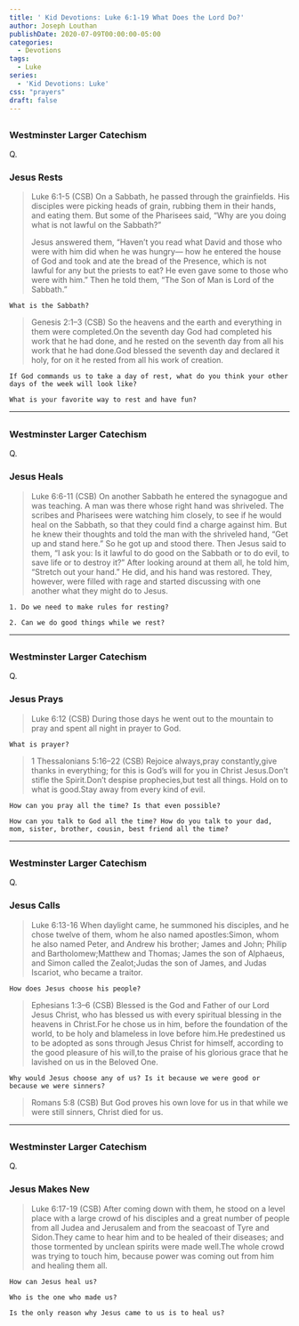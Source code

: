 ```yaml
---
title: ' Kid Devotions: Luke 6:1-19 What Does the Lord Do?'
author: Joseph Louthan
publishDate: 2020-07-09T00:00:00-05:00
categories:
  - Devotions
tags:
  - Luke
series:
  - 'Kid Devotions: Luke'
css: "prayers"
draft: false
---
```


## 

### Westminster Larger Catechism

Q.

### Jesus Rests

>Luke 6:1-5 (CSB) On a Sabbath, he passed through the grainfields. His disciples were picking heads of grain, rubbing them in their hands, and eating them. But some of the Pharisees said, “Why are you doing what is not lawful on the Sabbath?”
>
>Jesus answered them, “Haven’t you read what David and those who were with him did when he was hungry— how he entered the house of God and took and ate the bread of the Presence, which is not lawful for any but the priests to eat? He even gave some to those who were with him.” Then he told them, “The Son of Man is Lord of the Sabbath.”

```text
What is the Sabbath?
```

>Genesis 2:1–3 (CSB) So the heavens and the earth and everything in them were completed.On the seventh day God had completed his work that he had done, and he rested on the seventh day from all his work that he had done.God blessed the seventh day and declared it holy, for on it he rested from all his work of creation.

```text
If God commands us to take a day of rest, what do you think your other days of the week will look like?

What is your favorite way to rest and have fun?
```

---

## 

### Westminster Larger Catechism

Q.

### Jesus Heals

>Luke 6:6-11 (CSB) On another Sabbath he entered the synagogue and was teaching. A man was there whose right hand was shriveled. The scribes and Pharisees were watching him closely, to see if he would heal on the Sabbath, so that they could find a charge against him. But he knew their thoughts and told the man with the shriveled hand, “Get up and stand here.” So he got up and stood there. Then Jesus said to them, “I ask you: Is it lawful to do good on the Sabbath or to do evil, to save life or to destroy it?” After looking around at them all, he told him, “Stretch out your hand.” He did, and his hand was restored. They, however, were filled with rage and started discussing with one another what they might do to Jesus.

```text
1. Do we need to make rules for resting?

2. Can we do good things while we rest?
```

---

## 

### Westminster Larger Catechism

Q.

### Jesus Prays

>Luke 6:12 (CSB) During those days he went out to the mountain to pray and spent all night in prayer to God.

```text
What is prayer?
```

>1 Thessalonians 5:16–22 (CSB) Rejoice always,pray constantly,give thanks in everything; for this is God’s will for you in Christ Jesus.Don’t stifle the Spirit.Don’t despise prophecies,but test all things. Hold on to what is good.Stay away from every kind of evil.

```text
How can you pray all the time? Is that even possible?

How can you talk to God all the time? How do you talk to your dad, mom, sister, brother, cousin, best friend all the time?
```

---

## 

### Westminster Larger Catechism

Q.

### Jesus Calls

>Luke 6:13-16 When daylight came, he summoned his disciples, and he chose twelve of them, whom he also named apostles:Simon, whom he also named Peter, and Andrew his brother; James and John; Philip and Bartholomew;Matthew and Thomas; James the son of Alphaeus, and Simon called the Zealot;Judas the son of James, and Judas Iscariot, who became a traitor.

```text
How does Jesus choose his people?
```

>Ephesians 1:3–6 (CSB) Blessed is the God and Father of our Lord Jesus Christ, who has blessed us with every spiritual blessing in the heavens in Christ.For he chose us in him, before the foundation of the world, to be holy and blameless in love before him.He predestined us to be adopted as sons through Jesus Christ for himself, according to the good pleasure of his will,to the praise of his glorious grace that he lavished on us in the Beloved One.

```text
Why would Jesus choose any of us? Is it because we were good or because we were sinners?
```

>Romans 5:8 (CSB) But God proves his own love for us in that while we were still sinners, Christ died for us.

---

## 

### Westminster Larger Catechism

Q.

### Jesus Makes New

>Luke 6:17-19 (CSB) After coming down with them, he stood on a level place with a large crowd of his disciples and a great number of people from all Judea and Jerusalem and from the seacoast of Tyre and Sidon.They came to hear him and to be healed of their diseases; and those tormented by unclean spirits were made well.The whole crowd was trying to touch him, because power was coming out from him and healing them all.

```text
How can Jesus heal us?

Who is the one who made us?

Is the only reason why Jesus came to us is to heal us?
```

